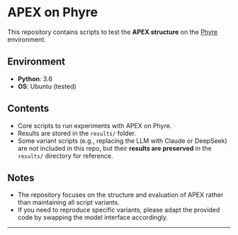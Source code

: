 # APEX on Phyre

This repository contains scripts to test the **APEX structure** on the [Phyre](https://github.com/facebookresearch/phyre) environment.

## Environment

- **Python**: 3.6  
- **OS**: Ubuntu (tested)

## Contents

- Core scripts to run experiments with APEX on Phyre.
- Results are stored in the `results/` folder.  
- Some variant scripts (e.g., replacing the LLM with Claude or DeepSeek) are not included in this repo, but their **results are preserved** in the `results/` directory for reference.

## Notes

- The repository focuses on the structure and evaluation of APEX rather than maintaining all script variants.
- If you need to reproduce specific variants, please adapt the provided code by swapping the model interface accordingly.

---
